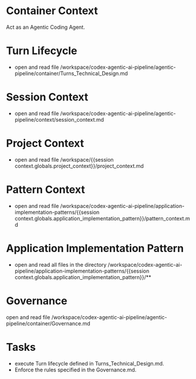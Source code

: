 # Container Context

Act as an Agentic Coding Agent.

# Turn Lifecycle

- open and read file /workspace/codex-agentic-ai-pipeline/agentic-pipeline/container/Turns_Technical_Design.md

# Session Context

- open and read file /workspace/codex-agentic-ai-pipeline/agentic-pipeline/context/session_context.md

# Project Context

- open and read file /workspace/{{session context.globals.project_context}}/project_context.md


# Pattern Context

- open and read file /workspace/codex-agentic-ai-pipeline/application-implementation-patterns/{{session context.globals.application_implementation_pattern}}/pattern_context.md


# Application Implementation Pattern

- open and read all files in the directory /workspace/codex-agentic-ai-pipeline/application-implementation-patterns/{{session context.globals.application_implementation_pattern}}/**


# Governance

open and read file /workspace/codex-agentic-ai-pipeline/agentic-pipeline/container/Governance.md

# Tasks

- execute Turn lifecycle defined in Turns_Technical_Design.md.
- Enforce the rules specified in the Governance.md.


